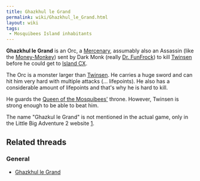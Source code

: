 ```yaml
---
title: Ghazkhul le Grand
permalink: wiki/Ghazkhul_le_Grand.html
layout: wiki
tags:
 - Mosquibees Island inhabitants
---
```


**Ghazkhul le Grand** is an Orc, a
[Mercenary](Category%3AMercenaries "wikilink"), assumably also an
Assassin (like the [Money-Monkey](Money-Monkey "wikilink")) sent by Dark
Monk (really [Dr. FunFrock](Dr._FunFrock "wikilink")) to kill
[Twinsen](Twinsen "wikilink") before he could get to [Island
CX](Island_CX "wikilink").

The Orc is a monster larger than [Twinsen](Twinsen "wikilink"). He
carries a huge sword and can hit him very hard with multiple attacks
(... lifepoints). He also has a considerable amount of lifepoints and
that's why he is hard to kill.

He guards the [Queen of the Mosquibees'](Astrid "wikilink") throne.
However, Twinsen is strong enough to be able to beat him.

The name "Ghazkul le Grand" is not mentioned in the actual game, only in
the Little Big Adventure 2 website
[1](http://www.littlebigadventure2.com/lba2/FAMILLE/OTHERSZ.HTM).

## Related threads

### General

- [Ghazkhul le Grand](https://forum.magicball.net/showthread.php?t=7988)
